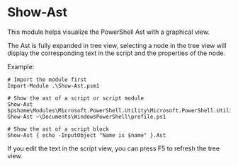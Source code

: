 Show-Ast
========

This module helps visualize the PowerShell Ast with a graphical view.

The Ast is fully expanded in tree view, selecting a node in the tree
view will display the corresponding text in the script and the properties
of the node.

Example:

```
# Import the module first
Import-Module .\Show-Ast.psm1

# Show the ast of a script or script module
Show-Ast $pshome\Modules\Microsoft.PowerShell.Utility\Microsoft.PowerShell.Utility.psm1
Show-Ast ~\Documents\WindowsPowerShell\profile.ps1

# Show the ast of a script block
Show-Ast { echo -InputObject "Name is $name" }.Ast
```

If you edit the text in the script view, you can press F5 to refresh the tree view.
